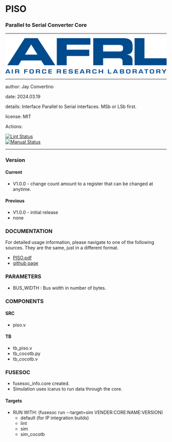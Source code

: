 # PISO
### Parallel to Serial Converter Core
---

![image](docs/manual/img/AFRL.png)

---

  author: Jay Convertino   
  
  date: 2024.03.19
  
  details: Interface Parallel to Serial interfaces. MSb or LSb first.

  license: MIT   
   
  Actions:  

  [![Lint Status](../../actions/workflows/lint.yml/badge.svg)](../../actions)  
  [![Manual Status](../../actions/workflows/manual.yml/badge.svg)](../../actions)  
  
---

### Version
#### Current
  - V1.0.0 - change count amount to a register that can be changed at anytime.

#### Previous
  - V1.0.0 - initial release
  - none

### DOCUMENTATION
  For detailed usage information, please navigate to one of the following sources. They are the same, just in a different format.

  - [PISO.pdf](docs/manual/PISO.pdf)
  - [github page](https://johnathan-convertino-afrl.github.io/piso/)

### PARAMETERS

* BUS_WIDTH     : Bus width in number of bytes.

### COMPONENTS
#### SRC

* piso.v

#### TB

* tb_piso.v
* tb_cocotb.py
* tb_cocotb.v
  
### FUSESOC

* fusesoc_info.core created.
* Simulation uses icarus to run data through the core.

#### Targets

* RUN WITH: (fusesoc run --target=sim VENDER:CORE:NAME:VERSION)
  - default (for IP integration builds)
  - lint
  - sim
  - sim_cocotb
